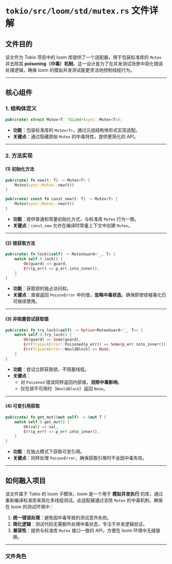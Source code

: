 # `tokio/src/loom/std/mutex.rs` 文件详解

## 文件目的
该文件为 Tokio 项目中的 loom 库提供了一个适配器，用于包装标准库的 `Mutex` 并去除其 **poisoning（中毒）机制**。这一设计是为了在并发测试场景中简化错误处理逻辑，确保 loom 的模拟并发测试能更灵活地控制线程行为。

---

## 核心组件

### 1. **结构体定义**
```rust
pub(crate) struct Mutex<T: ?Sized>(sync::Mutex<T>);
```
- **功能**：包装标准库的 `Mutex<T>`，通过元组结构体形式实现适配。
- **关键点**：通过隐藏原始 `Mutex` 的中毒特性，提供更简化的 API。

---

### 2. **方法实现**

#### (1) **初始化方法**
```rust
pub(crate) fn new(t: T) -> Mutex<T> {
    Mutex(sync::Mutex::new(t))
}

pub(crate) const fn const_new(t: T) -> Mutex<T> {
    Mutex(sync::Mutex::new(t))
}
```
- **功能**：提供普通和常量初始化方式，与标准库 `Mutex` 行为一致。
- **关键点**：`const_new` 允许在编译时常量上下文中创建 `Mutex`。

---

#### (2) **锁获取方法**
```rust
pub(crate) fn lock(&self) -> MutexGuard<'_, T> {
    match self.0.lock() {
        Ok(guard) => guard,
        Err(p_err) => p_err.into_inner(),
    }
}
```
- **功能**：获取锁的独占访问权。
- **关键点**：直接返回 `PoisonError` 中的值，**忽略中毒状态**，确保即使锁被毒化仍可继续使用。

---

#### (3) **非阻塞尝试获取锁**
```rust
pub(crate) fn try_lock(&self) -> Option<MutexGuard<'_, T>> {
    match self.0.try_lock() {
        Ok(guard) => Some(guard),
        Err(TryLockError::Poisoned(p_err)) => Some(p_err.into_inner()),
        Err(TryLockError::WouldBlock) => None,
    }
}
```
- **功能**：尝试立即获取锁，不阻塞线程。
- **关键点**：
  - 对 `Poisoned` 错误同样返回内部值，**消除中毒影响**。
  - 仅在锁不可用时（`WouldBlock`）返回 `None`。

---

#### (4) **可变引用获取**
```rust
pub(crate) fn get_mut(&mut self) -> &mut T {
    match self.0.get_mut() {
        Ok(val) => val,
        Err(p_err) => p_err.into_inner(),
    }
}
```
- **功能**：在独占模式下获取可变引用。
- **关键点**：同样处理 `PoisonError`，确保获取引用时不会因中毒失败。

---

## 如何融入项目
该文件属于 Tokio 的 loom 子模块，loom 是一个用于 **模拟并发执行** 的库，通过重新编译标准库来简化多线程测试。此适配器通过去除 `Mutex` 的中毒机制，确保在 loom 的测试环境中：
1. **统一错误处理**：避免因中毒导致的测试意外失败。
2. **简化逻辑**：测试代码无需额外处理中毒状态，专注于并发逻辑验证。
3. **兼容性**：提供与标准库 `Mutex` 接口一致的 API，方便在 loom 环境中无缝替换。

---

### 文件角色